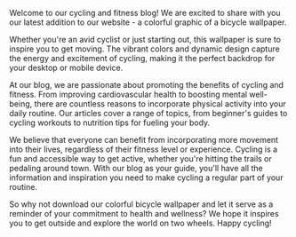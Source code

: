 <!--
Write me content for website with wallpaper "A colorful graphic of a bicycle for a cycling or fitness blog"
-->

<!--font:"Montserrat"-->

Welcome to our cycling and fitness blog! We are excited to share with you our latest addition to our website - a colorful graphic of a bicycle wallpaper. 

Whether you're an avid cyclist or just starting out, this wallpaper is sure to inspire you to get moving. The vibrant colors and dynamic design capture the energy and excitement of cycling, making it the perfect backdrop for your desktop or mobile device.

At our blog, we are passionate about promoting the benefits of cycling and fitness. From improving cardiovascular health to boosting mental well-being, there are countless reasons to incorporate physical activity into your daily routine. Our articles cover a range of topics, from beginner's guides to cycling workouts to nutrition tips for fueling your body.

We believe that everyone can benefit from incorporating more movement into their lives, regardless of their fitness level or experience. Cycling is a fun and accessible way to get active, whether you're hitting the trails or pedaling around town. With our blog as your guide, you'll have all the information and inspiration you need to make cycling a regular part of your routine.

So why not download our colorful bicycle wallpaper and let it serve as a reminder of your commitment to health and wellness? We hope it inspires you to get outside and explore the world on two wheels. Happy cycling!
